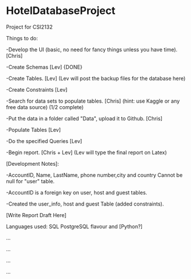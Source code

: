 # HotelDatabaseProject
Project for CSI2132

Things to do: 

-Develop the UI (basic, no need for fancy things unless you have time). [Chris]

-Create Schemas [Lev] {DONE}

-Create Tables. [Lev] (Lev will post the backup files for the database here) 

-Create Constraints [Lev]

-Search for data sets to populate tables. [Chris] (hint: use Kaggle or any free data source) (1/2 complete)

-Put the data in a folder called "Data", upload it to Github. [Chris]

-Populate Tables [Lev]

-Do the specified Queries [Lev]

-Begin report. [Chris + Lev] (Lev will type the final report on Latex)

[Development Notes]:

-AccountID, Name, LastName, phone number,city and country Cannot be null for "user" table.

-AccountID is a foreign key on user, host and guest tables. 

-Created the user_info, host and guest Table (added constraints).





[Write Report Draft Here]

Languages used: SQL PostgreSQL flavour and [Python?]

...

...

...

...
